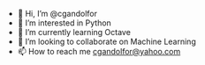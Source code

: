 - 👋 Hi, I’m @cgandolfor
- 👀 I’m interested in Python
- 🌱 I’m currently learning Octave
- 💞️ I’m looking to collaborate on Machine Learning
- 📫 How to reach me cgandolfor@yahoo.com

<!---
cgandolfor/cgandolfor is a ✨ special ✨ repository because its `README.md` (this file) appears on your GitHub profile.
You can click the Preview link to take a look at your changes.
--->
